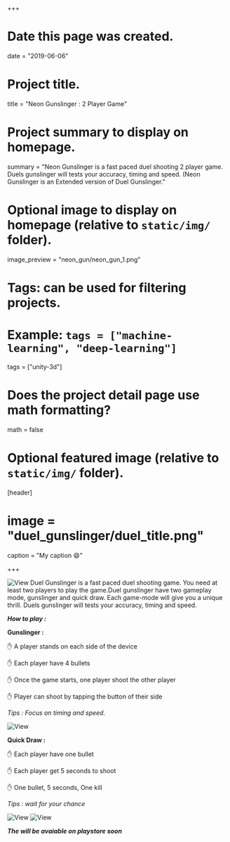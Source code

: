 +++
# Date this page was created.
date = "2019-06-06"

# Project title.
title = "Neon Gunslinger : 2 Player Game"

# Project summary to display on homepage.
summary = "Neon Gunslinger is a fast paced duel shooting 2 player game. Duels gunslinger will tests your accuracy, timing and speed. (Neon Gunslinger is an Extended version of Duel Gunslinger."

# Optional image to display on homepage (relative to `static/img/` folder).
image_preview = "neon_gun/neon_gun_1.png"

# Tags: can be used for filtering projects.
# Example: `tags = ["machine-learning", "deep-learning"]`
tags = ["unity-3d"]


# Does the project detail page use math formatting?
math = false

# Optional featured image (relative to `static/img/` folder).
[header]
# image = "duel_gunslinger/duel_title.png"
caption = "My caption :smile:"

+++

![View](https://i.imgur.com/OTaQMjS.png)
Duel Gunslinger is a fast paced duel shooting game. You need at least two players to play the game.Duel gunslinger have two gameplay mode, gunslinger and quick draw. Each game-mode will give you a unique thrill. Duels gunslinger will tests your accuracy, timing and speed.

***How to play :***

**Gunslinger :** 

✋ A player stands on each side of the device 

✋ Each player have 4 bullets

✋ Once the game starts, one player shoot the other player

✋ Player can shoot by tapping the button of their side

*Tips : Focus on timing and speed.* 

![View](https://i.imgur.com/mgUZHWX.png)

**Quick Draw :**

✋ Each player have one bullet

✋ Each player get 5 seconds to shoot

✋ One bullet, 5 seconds, One kill 

*Tips : wait for your chance*

![View](https://i.imgur.com/IPzSfLY.png)
![View](https://i.imgur.com/Cun3QOO.png) 
 
 ***The will be avaiable on playstore soon***
 
 
 
